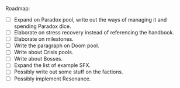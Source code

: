 Roadmap:
- [ ] Expand on Paradox pool, write out the ways of managing it and spending Paradox dice.
- [ ] Elaborate on stress recovery instead of referencing the handbook.
- [ ] Elaborate on milestones.
- [ ] Write the paragraph on Doom pool.
- [ ] Write about Crisis pools.
- [ ] Write about Bosses.
- [ ] Expand the list of example SFX.
- [ ] Possibly write out some stuff on the factions.
- [ ] Possibly implement Resonance.
